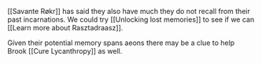 [[Savante Røkr]] has said they also have much they do not recall from their past incarnations. We could try [[Unlocking lost memories]] to see if we can [[Learn more about Rasztadraasz]].

Given their potential memory spans aeons there may be a clue to help Brook [[Cure Lycanthropy]] as well.